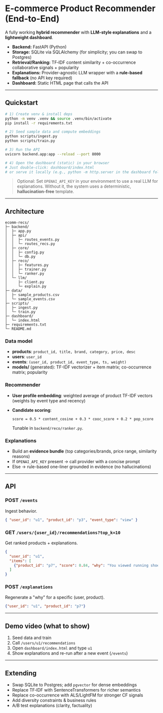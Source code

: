# E-commerce Product Recommender (End-to-End)

A fully working **hybrid recommender** with **LLM-style explanations** and a **lightweight dashboard**.

- **Backend:** FastAPI (Python)
- **Storage:** SQLite via SQLAlchemy (for simplicity; you can swap to Postgres)
- **Retrieval/Ranking:** TF‑IDF content similarity + co-occurrence collaborative signals + popularity
- **Explanations:** Provider-agnostic LLM wrapper with a **rule-based fallback** (no API key required)
- **Dashboard:** Static HTML page that calls the API

---

## Quickstart

```bash
# 1) Create venv & install deps
python -m venv .venv && source .venv/bin/activate
pip install -r requirements.txt

# 2) Seed sample data and compute embeddings
python scripts/ingest.py
python scripts/train.py

# 3) Run the API
uvicorn backend.app:app --reload --port 8000

# 4) Open the dashboard (static) in your browser
# Just double-click: dashboard/index.html
# or serve it locally (e.g., python -m http.server in the dashboard folder)
```

> Optional: Set `OPENAI_API_KEY` in your environment to use a real LLM for explanations.
> Without it, the system uses a deterministic, **hallucination-free** template.

---

## Architecture

```
ecomm-recs/
├─ backend/
│  ├─ app.py
│  ├─ api/
│  │  ├─ routes_events.py
│  │  └─ routes_recs.py
│  ├─ core/
│  │  ├─ config.py
│  │  └─ db.py
│  ├─ reco/
│  │  ├─ features.py
│  │  ├─ trainer.py
│  │  └─ ranker.py
│  └─ llm/
│     ├─ client.py
│     └─ explain.py
├─ data/
│  ├─ sample_products.csv
│  └─ sample_events.csv
├─ scripts/
│  ├─ ingest.py
│  └─ train.py
├─ dashboard/
│  └─ index.html
├─ requirements.txt
└─ README.md
```

### Data model

- **products**: `product_id, title, brand, category, price, desc`
- **users**: `user_id`
- **events**: `(user_id, product_id, event_type, ts, weight)`
- **models/** (generated): TF-IDF vectorizer + item matrix; co-occurrence matrix; popularity

### Recommender

- **User profile embedding**: weighted average of product TF-IDF vectors (weights by event type and recency)
- **Candidate scoring**:


  `score = 0.5 * content_cosine + 0.3 * cooc_score + 0.2 * pop_score`


  Tunable in `backend/reco/ranker.py`.

### Explanations

- Build an **evidence bundle** (top categories/brands, price range, similarity reasons)
- If `OPENAI_API_KEY` present → call provider with a concise prompt
- Else → rule-based one-liner grounded in evidence (no hallucinations)

---

## API

### POST `/events`
Ingest behavior.
```json
{ "user_id": "u1", "product_id": "p3", "event_type": "view" }
```

### GET `/users/{user_id}/recommendations?top_k=10`
Get ranked products + explanations.
```json
{
  "user_id": "u1",
  "items": [
    {"product_id": "p7", "score": 0.84, "why": "You viewed running shoes; this Nike pair matches your preferred category and price range."}
  ]
}
```

### POST `/explanations`
Regenerate a "why" for a specific (user, product).
```json
{"user_id": "u1", "product_id": "p7"}
```

---

## Demo video (what to show)
1. Seed data and train
2. Call `/users/u1/recommendations`
3. Open `dashboard/index.html` and type `u1`
4. Show explanations and re-run after a new event (`/events`)

---

## Extending
- Swap SQLite to Postgres; add `pgvector` for dense embeddings
- Replace TF‑IDF with SentenceTransformers for richer semantics
- Replace co-occurrence with ALS/LightFM for stronger CF signals
- Add diversity constraints & business rules
- A/B test explanations (clarity, factuality)
